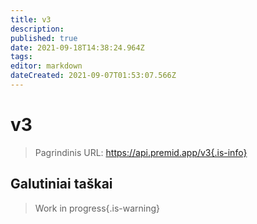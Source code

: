 ```yaml
---
title: v3
description: 
published: true
date: 2021-09-18T14:38:24.964Z
tags: 
editor: markdown
dateCreated: 2021-09-07T01:53:07.566Z
---
```


# v3

> Pagrindinis URL: https://api.premid.app/v3{.is-info}


## Galutiniai taškai
> Work in progress{.is-warning}